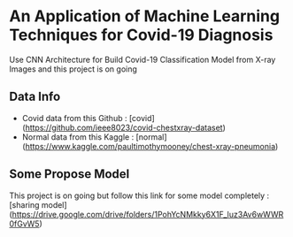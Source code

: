 # An Application of Machine Learning Techniques for Covid-19 Diagnosis <br>

Use CNN Architecture for Build Covid-19 Classification Model from X-ray Images and this project is on going <br>

## Data Info
 * Covid data from this Github : [covid] (https://github.com/ieee8023/covid-chestxray-dataset)
 * Normal data from this Kaggle : [normal] (https://www.kaggle.com/paultimothymooney/chest-xray-pneumonia) <br>

## Some Propose Model
 This project is on going but follow this link for some model completely : [sharing model] (https://drive.google.com/drive/folders/1PohYcNMkky6X1F_luz3Av6wWWR0fGvW5)

